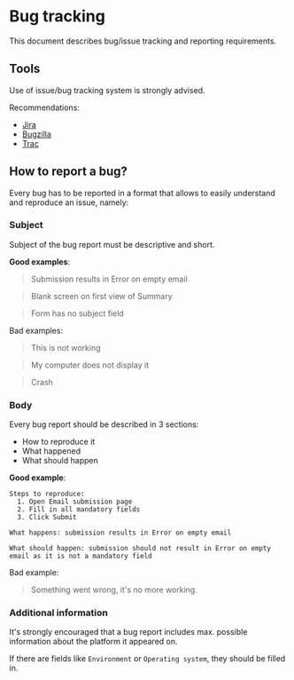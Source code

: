 # Bug tracking

This document describes bug/issue tracking and reporting requirements.

## Tools

Use of issue/bug tracking system is strongly advised.

Recommendations:
- [Jira](https://www.atlassian.com/software/jira)
- [Bugzilla](https://bugzilla.mozilla.org)
- [Trac](http://trac.edgewall.org)

## How to report a bug?

Every bug has to be reported in a format that allows to easily understand and reproduce an issue, namely:

### Subject
Subject of the bug report must be descriptive and short.

__Good examples__:
> Submission results in Error on empty email

> Blank screen on first view of Summary

> Form has no subject field

Bad examples:
> This is not working

> My computer does not display it

> Crash

### Body
Every bug report should be described in 3 sections:
- How to reproduce it
- What happened
- What should happen

__Good example__:

``` 
Steps to reproduce:
  1. Open Email submission page
  2. Fill in all mandatory fields
  3. Click Submit

What happens: submission results in Error on empty email

What should happen: submission should not result in Error on empty email as it is not a mandatory field
```

Bad example:

> Something went wrong, it's no more working.

### Additional information
It's strongly encouraged that a bug report includes max. possible information about the platform it appeared on.

If there are fields like `Environment` or `Operating system`, they should be filled in.
